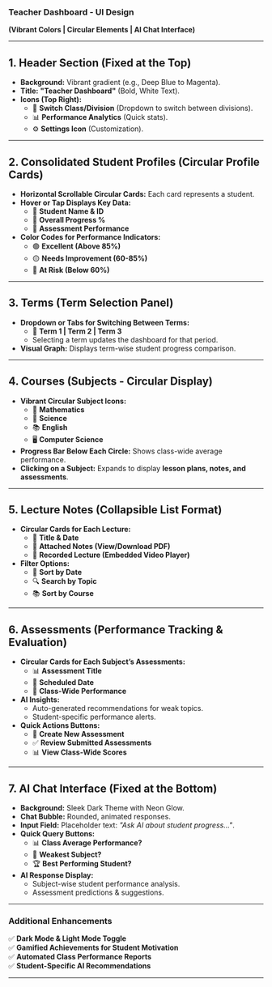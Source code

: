 ### **Teacher Dashboard - UI Design**  
**(Vibrant Colors | Circular Elements | AI Chat Interface)**  

---

## **1. Header Section (Fixed at the Top)**  
- **Background:** Vibrant gradient (e.g., Deep Blue to Magenta).  
- **Title:** **"Teacher Dashboard"** (Bold, White Text).  
- **Icons (Top Right):**  
  - 🔄 **Switch Class/Division** (Dropdown to switch between divisions).  
  - 📊 **Performance Analytics** (Quick stats).  
  - ⚙️ **Settings Icon** (Customization).  

---

## **2. Consolidated Student Profiles (Circular Profile Cards)**  
- **Horizontal Scrollable Circular Cards:** Each card represents a student.  
- **Hover or Tap Displays Key Data:**  
  - 📛 **Student Name & ID**  
  - 🎯 **Overall Progress %**  
  - 📝 **Assessment Performance**  
- **Color Codes for Performance Indicators:**  
  - 🟢 **Excellent (Above 85%)**  
  - 🟡 **Needs Improvement (60-85%)**  
  - 🔴 **At Risk (Below 60%)**  

---

## **3. Terms (Term Selection Panel)**  
- **Dropdown or Tabs for Switching Between Terms:**  
  - 📅 **Term 1 | Term 2 | Term 3**  
  - Selecting a term updates the dashboard for that period.  
- **Visual Graph:** Displays term-wise student progress comparison.  

---

## **4. Courses (Subjects - Circular Display)**  
- **Vibrant Circular Subject Icons:**  
  - 🧮 **Mathematics**  
  - 🔬 **Science**  
  - 📚 **English**  
  - 🖥️ **Computer Science**  
- **Progress Bar Below Each Circle:** Shows class-wide average performance.  
- **Clicking on a Subject:** Expands to display **lesson plans, notes, and assessments**.  

---

## **5. Lecture Notes (Collapsible List Format)**  
- **Circular Cards for Each Lecture:**  
  - 📘 **Title & Date**  
  - 📄 **Attached Notes (View/Download PDF)**  
  - 🎥 **Recorded Lecture (Embedded Video Player)**  
- **Filter Options:**  
  - 📆 **Sort by Date**  
  - 🔍 **Search by Topic**  
  - 📚 **Sort by Course**  

---

## **6. Assessments (Performance Tracking & Evaluation)**  
- **Circular Cards for Each Subject’s Assessments:**  
  - 📊 **Assessment Title**  
  - 📅 **Scheduled Date**  
  - 🎯 **Class-Wide Performance**  
- **AI Insights:**  
  - Auto-generated recommendations for weak topics.  
  - Student-specific performance alerts.  
- **Quick Actions Buttons:**  
  - 📝 **Create New Assessment**  
  - ✅ **Review Submitted Assessments**  
  - 📊 **View Class-Wide Scores**  

---

## **7. AI Chat Interface (Fixed at the Bottom)**  
- **Background:** Sleek Dark Theme with Neon Glow.  
- **Chat Bubble:** Rounded, animated responses.  
- **Input Field:** Placeholder text: _"Ask AI about student progress..."_.  
- **Quick Query Buttons:**  
  - 📊 **Class Average Performance?**  
  - 🎯 **Weakest Subject?**  
  - 🏆 **Best Performing Student?**  
- **AI Response Display:**  
  - Subject-wise student performance analysis.  
  - Assessment predictions & suggestions.  

---

### **Additional Enhancements**  
✅ **Dark Mode & Light Mode Toggle**  
✅ **Gamified Achievements for Student Motivation**  
✅ **Automated Class Performance Reports**  
✅ **Student-Specific AI Recommendations**  

---

